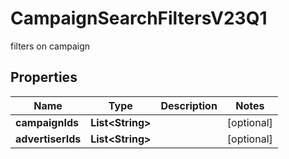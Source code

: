 

# CampaignSearchFiltersV23Q1

filters on campaign

## Properties

| Name | Type | Description | Notes |
|------------ | ------------- | ------------- | -------------|
|**campaignIds** | **List&lt;String&gt;** |  |  [optional] |
|**advertiserIds** | **List&lt;String&gt;** |  |  [optional] |



